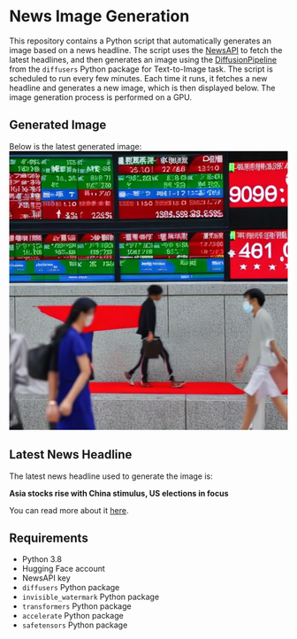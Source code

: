 # News Image Generation
This repository contains a Python script that automatically generates an image based on a news headline. The script uses the [NewsAPI](https://newsapi.org/) to fetch the latest headlines, and then generates an image using the [DiffusionPipeline](https://github.com/huggingface/diffusers) from the `diffusers` Python package for Text-to-Image task.
The script is scheduled to run every few minutes. Each time it runs, it fetches a new headline and generates a new image, which is then displayed below. The image generation process is performed on a GPU.

## Generated Image
Below is the latest generated image:
![Generated Image](image.png)

## Latest News Headline
The latest news headline used to generate the image is:

**Asia stocks rise with China stimulus, US elections in focus**

You can read more about it [here](https://news.google.com/rss/articles/CBMitgFBVV95cUxOMWEwbjJlRWtGSjRScnlIUFRheDBzWF9NMmtPYW1TTlR3ZkNhUlRKNC03SzF1dkVlUzRPNEt2dko5ckJhd1pROGxlV1RpZGJWSkhydWZqQ19uYlM4c1BLYk9RYTZCbUp3ZV9NZFg2aE1BNld6VnNlSHM4cXVocHpxU3ZoM3puNXU3b3pKV1dwZ2pkV1ZnZFhabkhYWFo5cWNlazZDcTgzSkZWY2I2UHg3ZjB4OEcxUQ?oc=5).

## Requirements
- Python 3.8
- Hugging Face account
- NewsAPI key
- `diffusers` Python package
- `invisible_watermark` Python package
- `transformers` Python package
- `accelerate` Python package
- `safetensors` Python package
